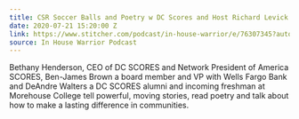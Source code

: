 ```yaml
---
title: CSR Soccer Balls and Poetry w DC Scores and Host Richard Levick
date: 2020-07-21 15:20:00 Z
link: https://www.stitcher.com/podcast/in-house-warrior/e/76307345?autoplay=true
source: In House Warrior Podcast
---
```


Bethany Henderson, CEO of DC SCORES and Network President of America SCORES, Ben-James Brown a board member and VP with Wells Fargo Bank and DeAndre Walters a DC SCORES alumni and incoming freshman at Morehouse College tell powerful, moving stories, read poetry and talk about how to make a lasting difference in communities.